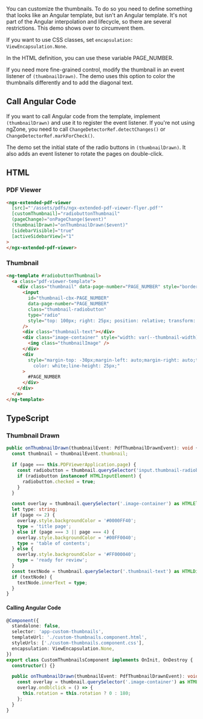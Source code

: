 You can customize the thumbnails. To do so you need to define something that looks like an Angular template, but isn't an Angular template. It's not part of the Angular interpolation and lifecycle, so there are several restrictions. This demo shows over to circumvent them.

If you want to use CSS classes, set `encapsulation: ViewEncapsulation.None`.

In the HTML definition, you can use these variable PAGE_NUMBER.

If you need more fine-grained control, modify the thumbnail in an event listener of `(thumbnailDrawn)`. The demo uses this option to color the thumbnails differently and to add the diagonal text.

## Call Angular Code

If you want to call Angular code from the template, implement `(thumbnailDrawn)` and use it to register the event listener. If you're not using ngZone, you need to call `ChangeDetectorRef.detectChanges()` or `ChangeDetectorRef.markForCheck()`.

The demo set the initial state of the radio buttons in `(thumbnailDrawn)`. It also adds an event listener to rotate the pages on double-click.

## HTML

### PDF Viewer

```html
<ngx-extended-pdf-viewer
  [src]="'/assets/pdfs/ngx-extended-pdf-viewer-flyer.pdf'"
  [customThumbnail]="radiobuttonThumbnail"
  (pageChange)="onPageChange($event)"
  (thumbnailDrawn)="onThumbnailDrawn($event)"
  [sidebarVisible]="true"
  [activeSidebarView]="1"
>
</ngx-extended-pdf-viewer>
```

### Thumbnail

```html
<ng-template #radiobuttonThumbnail>
  <a class="pdf-viewer-template">
    <div class="thumbnail" data-page-number="PAGE_NUMBER" style="border: none">
      <input
        id="thumbnail-cbx-PAGE_NUMBER"
        data-page-number="PAGE_NUMBER"
        class="thumbnail-radiobutton"
        type="radio"
        style="top: 100px; right: 25px; position: relative; transform: scale(1.5)"
      />
      <div class="thumbnail-text"></div>
      <div class="image-container" style="width: var(--thumbnail-width); height: var(--thumbnail-height)">
        <img class="thumbnailImage" />
      </div>
      <div
        style="margin-top: -30px;margin-left: auto;margin-right: auto;text-align: center;width: 25px;height: 25px;border-radius: 50%;background-color: blue;
          color: white;line-height: 25px;"
      >
        #PAGE_NUMBER
      </div>
    </div>
  </a>
</ng-template>
```

## TypeScript

### Thumbnail Drawn

```typescript
public onThumbnailDrawn(thumbnailEvent: PdfThumbnailDrawnEvent): void {
  const thumbnail = thumbnailEvent.thumbnail;

  if (page === this.PDFViewerApplication.page) {
    const radiobutton = thumbnail.querySelector('input.thumbnail-radiobutton');
    if (radiobutton instanceof HTMLInputElement) {
      radiobutton.checked = true;
    }
  }

  const overlay = thumbnail.querySelector('.image-container') as HTMLElement;
  let type: string;
  if (page <= 2) {
    overlay.style.backgroundColor = '#0000FF40';
    type = 'title page';
  } else if (page === 3 || page === 4) {
    overlay.style.backgroundColor = '#00FF0040';
    type = 'table of contents';
  } else {
    overlay.style.backgroundColor = '#FF000040';
    type = 'ready for review';
  }
  const textNode = thumbnail.querySelector('.thumbnail-text') as HTMLDivElement;
  if (textNode) {
    textNode.innerText = type;
  }
}
```

#### Calling Angular Code

```typescript
@Component({
  standalone: false,
  selector: 'app-custom-thumbnails',
  templateUrl: './custom-thumbnails.component.html',
  styleUrls: ['./custom-thumbnails.component.css'],
  encapsulation: ViewEncapsulation.None,
})
export class CustomThumbnailsComponent implements OnInit, OnDestroy {
  constructor() {}

  public onThumbnailDrawn(thumbnailEvent: PdfThumbnailDrawnEvent): void {
    const overlay = thumbnail.querySelector('.image-container') as HTMLElement;
    overlay.ondblclick = () => {
      this.rotation = this.rotation ? 0 : 180;
    };
  }
}
```
